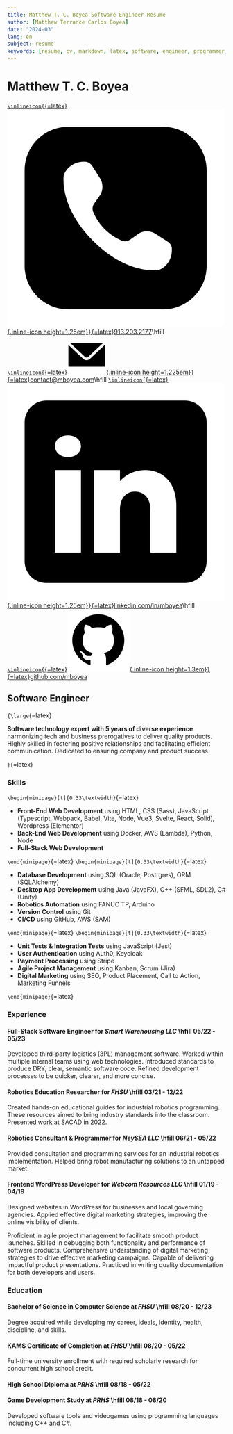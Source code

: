 ```yaml
---
title: Matthew T. C. Boyea Software Engineer Resume
author: [Matthew Terrance Carlos Boyea]
date: "2024-03"
lang: en
subject: resume
keywords: [resume, cv, markdown, latex, software, engineer, programmer, matthew, boyea]
---
```

# Matthew T. C. Boyea

[`\inlineicon{`{=latex}![Phone icon.](media/icons8-phone-500.png){.inline-icon height=1.25em}`}`{=latex}913.203.2177](tel:9132032177)\hfill
[`\inlineicon{`{=latex}![Email icon.](media/icons8-email-90.png){.inline-icon height=1.225em}`}`{=latex}contact@mboyea.com](mailto:contact@mboyea.com)\hfill
[`\inlineicon{`{=latex}![LinkedIn icon.](media/icons8-linkedin-500.png){.inline-icon height=1.25em}`}`{=latex}linkedin.com/in/mboyea](https://www.linkedin.com/in/mboyea/)\hfill
[`\inlineicon{`{=latex}![GitHub icon.](media/icons8-github-144.png){.inline-icon height=1.3em}`}`{=latex}github.com/mboyea](https://github.com/mboyea)

## Software Engineer

`{\large`{=latex}

**Software technology expert with 5 years of diverse experience** harmonizing tech and business prerogatives to deliver quality products.
Highly skilled in fostering positive relationships and facilitating efficient communication.
Dedicated to ensuring company and product success.

`}`{=latex}

### Skills

`\begin{minipage}[t]{0.33\textwidth}`{=latex}

- **Front-End Web Development** using HTML, CSS (Sass), JavaScript (Typescript, Webpack, Babel, Vite, Node, Vue3, Svelte, React, Solid), Wordpress (Elementor)
- **Back-End Web Development** using Docker, AWS (Lambda), Python, Node
- **Full-Stack Web Development**

`\end{minipage}`{=latex}
`\begin{minipage}[t]{0.33\textwidth}`{=latex}

- **Database Development** using SQL (Oracle, Postrgres), ORM (SQLAlchemy)
- **Desktop App Development** using Java (JavaFX), C++ (SFML,
SDL2), C# (Unity)
- **Robotics Automation** using FANUC TP, Arduino
- **Version Control** using Git
- **CI/CD** using GitHub, AWS (SAM)

`\end{minipage}`{=latex}
`\begin{minipage}[t]{0.33\textwidth}`{=latex}

- **Unit Tests & Integration Tests** using
JavaScript (Jest)
- **User Authentication** using Auth0, Keycloak
- **Payment Processing** using Stripe
- **Agile Project Management** using Kanban, Scrum (Jira)
- **Digital Marketing** using SEO, Product Placement, Call to Action, Marketing Funnels

`\end{minipage}`{=latex}

### Experience

#### **Full-Stack Software Engineer** for *Smart Warehousing LLC* \hfill 05/22 - 05/23

Developed third-party logistics (3PL) management software. Worked within multiple internal teams using web technologies. Introduced standards to produce DRY, clear, semantic software code. Refined development processes to be quicker, clearer, and more concise.

#### **Robotics Education Researcher** for *FHSU* \hfill 03/21 - 12/22

Created hands-on educational guides for industrial robotics programming. These resources aimed to bring industry standards into the classroom. Presented work at SACAD in 2022.

#### **Robotics Consultant & Programmer** for *NeySEA LLC* \hfill 06/21 - 05/22

Provided consultation and programming services for an industrial robotics implementation. Helped bring robot manufacturing solutions to an untapped market.

#### **Frontend WordPress Developer** for *Webcom Resources LLC* \hfill 01/19 - 04/19

Designed websites in WordPress for businesses and local governing agencies. Applied effective digital marketing strategies, improving the online visibility of clients.

Proficient in agile project management to facilitate smooth product launches.
Skilled in debugging both functionality and performance of software products.
Comprehensive understanding of digital marketing strategies to drive effective marketing campaigns.
Capable of delivering impactful product presentations.
Practiced in writing quality documentation for both developers and users.

### Education

#### **Bachelor of Science in Computer Science** at *FHSU* \hfill 08/20 - 12/23

Degree acquired while developing my career, ideals, identity, health, discipline, and skills.

#### **KAMS Certificate of Completion** at *FHSU* \hfill 08/20 - 05/22

Full-time university enrollment with required scholarly research for concurrent high school credit.

#### **High School Diploma** at *PRHS* \hfill 08/18 - 05/22

#### **Game Development Study** at *PRHS* \hfill 08/18 - 08/20

Developed software tools and videogames using programming languages including C++ and C#.

